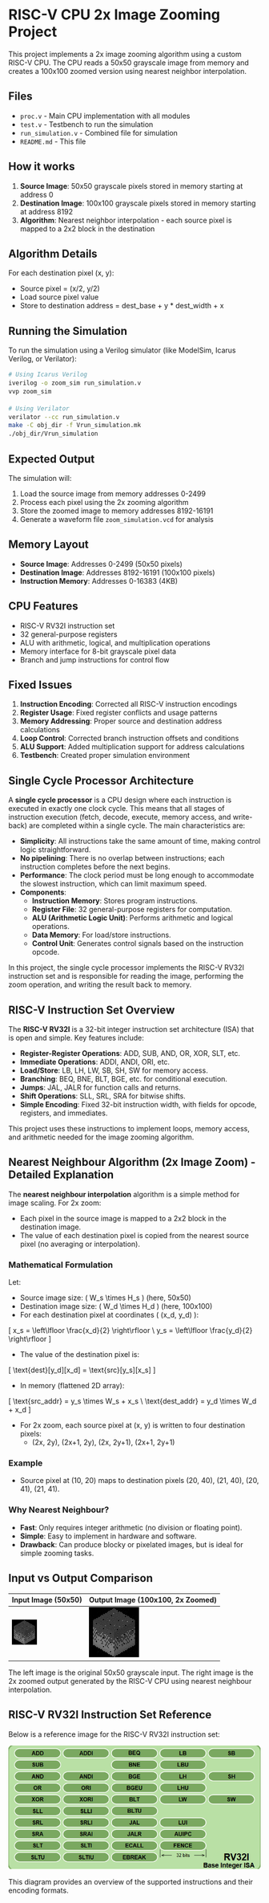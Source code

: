 # RISC-V CPU 2x Image Zooming Project

This project implements a 2x image zooming algorithm using a custom RISC-V CPU. The CPU reads a 50x50 grayscale image from memory and creates a 100x100 zoomed version using nearest neighbor interpolation.

## Files

- `proc.v` - Main CPU implementation with all modules
- `test.v` - Testbench to run the simulation
- `run_simulation.v` - Combined file for simulation
- `README.md` - This file

## How it works

1. **Source Image**: 50x50 grayscale pixels stored in memory starting at address 0
2. **Destination Image**: 100x100 grayscale pixels stored in memory starting at address 8192
3. **Algorithm**: Nearest neighbor interpolation - each source pixel is mapped to a 2x2 block in the destination

## Algorithm Details

For each destination pixel (x, y):
- Source pixel = (x/2, y/2)
- Load source pixel value
- Store to destination address = dest_base + y * dest_width + x

## Running the Simulation

To run the simulation using a Verilog simulator (like ModelSim, Icarus Verilog, or Verilator):

```bash
# Using Icarus Verilog
iverilog -o zoom_sim run_simulation.v
vvp zoom_sim

# Using Verilator
verilator --cc run_simulation.v
make -C obj_dir -f Vrun_simulation.mk
./obj_dir/Vrun_simulation
```

## Expected Output

The simulation will:
1. Load the source image from memory addresses 0-2499
2. Process each pixel using the 2x zooming algorithm
3. Store the zoomed image to memory addresses 8192-16191
4. Generate a waveform file `zoom_simulation.vcd` for analysis

## Memory Layout

- **Source Image**: Addresses 0-2499 (50x50 pixels)
- **Destination Image**: Addresses 8192-16191 (100x100 pixels)
- **Instruction Memory**: Addresses 0-16383 (4KB)

## CPU Features

- RISC-V RV32I instruction set
- 32 general-purpose registers
- ALU with arithmetic, logical, and multiplication operations
- Memory interface for 8-bit grayscale pixel data
- Branch and jump instructions for control flow

## Fixed Issues

1. **Instruction Encoding**: Corrected all RISC-V instruction encodings
2. **Register Usage**: Fixed register conflicts and usage patterns
3. **Memory Addressing**: Proper source and destination address calculations
4. **Loop Control**: Corrected branch instruction offsets and conditions
5. **ALU Support**: Added multiplication support for address calculations
6. **Testbench**: Created proper simulation environment 

## Single Cycle Processor Architecture

A **single cycle processor** is a CPU design where each instruction is executed in exactly one clock cycle. This means that all stages of instruction execution (fetch, decode, execute, memory access, and write-back) are completed within a single cycle. The main characteristics are:

- **Simplicity**: All instructions take the same amount of time, making control logic straightforward.
- **No pipelining**: There is no overlap between instructions; each instruction completes before the next begins.
- **Performance**: The clock period must be long enough to accommodate the slowest instruction, which can limit maximum speed.
- **Components**:
  - **Instruction Memory**: Stores program instructions.
  - **Register File**: 32 general-purpose registers for computation.
  - **ALU (Arithmetic Logic Unit)**: Performs arithmetic and logical operations.
  - **Data Memory**: For load/store instructions.
  - **Control Unit**: Generates control signals based on the instruction opcode.

In this project, the single cycle processor implements the RISC-V RV32I instruction set and is responsible for reading the image, performing the zoom operation, and writing the result back to memory.

## RISC-V Instruction Set Overview

The **RISC-V RV32I** is a 32-bit integer instruction set architecture (ISA) that is open and simple. Key features include:

- **Register-Register Operations**: ADD, SUB, AND, OR, XOR, SLT, etc.
- **Immediate Operations**: ADDI, ANDI, ORI, etc.
- **Load/Store**: LB, LH, LW, SB, SH, SW for memory access.
- **Branching**: BEQ, BNE, BLT, BGE, etc. for conditional execution.
- **Jumps**: JAL, JALR for function calls and returns.
- **Shift Operations**: SLL, SRL, SRA for bitwise shifts.
- **Simple Encoding**: Fixed 32-bit instruction width, with fields for opcode, registers, and immediates.

This project uses these instructions to implement loops, memory access, and arithmetic needed for the image zooming algorithm.

## Nearest Neighbour Algorithm (2x Image Zoom) - Detailed Explanation

The **nearest neighbour interpolation** algorithm is a simple method for image scaling. For 2x zoom:

- Each pixel in the source image is mapped to a 2x2 block in the destination image.
- The value of each destination pixel is copied from the nearest source pixel (no averaging or interpolation).

### Mathematical Formulation

Let:
- Source image size: \( W_s \times H_s \) (here, 50x50)
- Destination image size: \( W_d \times H_d \) (here, 100x100)
- For each destination pixel at coordinates \( (x_d, y_d) \):

\[
  x_s = \left\lfloor \frac{x_d}{2} \right\rfloor \\
  y_s = \left\lfloor \frac{y_d}{2} \right\rfloor
\]

- The value of the destination pixel is:

\[
  \text{dest}[y_d][x_d] = \text{src}[y_s][x_s]
\]

- In memory (flattened 2D array):

\[
  \text{src\_addr} = y_s \times W_s + x_s \\
  \text{dest\_addr} = y_d \times W_d + x_d
\]

- For 2x zoom, each source pixel at (x, y) is written to four destination pixels:
  - (2x, 2y), (2x+1, 2y), (2x, 2y+1), (2x+1, 2y+1)

### Example
- Source pixel at (10, 20) maps to destination pixels (20, 40), (21, 40), (20, 41), (21, 41).

### Why Nearest Neighbour?
- **Fast**: Only requires integer arithmetic (no division or floating point).
- **Simple**: Easy to implement in hardware and software.
- **Drawback**: Can produce blocky or pixelated images, but is ideal for simple zooming tasks.

## Input vs Output Comparison

| Input Image (50x50) | Output Image (100x100, 2x Zoomed) |
|---------------------|------------------------------------|
| ![Input](Input.jpg) | ![Output](zoom.png) |

The left image is the original 50x50 grayscale input. The right image is the 2x zoomed output generated by the RISC-V CPU using nearest neighbour interpolation.

## RISC-V RV32I Instruction Set Reference

Below is a reference image for the RISC-V RV32I instruction set:

![RISC-V RV32I Instruction Set](Rv32i.png)

This diagram provides an overview of the supported instructions and their encoding formats. 

